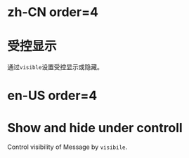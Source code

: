 # zh-CN order=4

# 受控显示

通过`visible`设置受控显示或隐藏。

# en-US order=4

# Show and hide under controll

Control visibility of Message by `visibile`.
